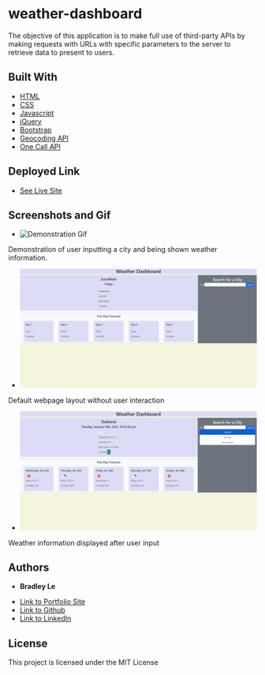 # weather-dashboard

The objective of this application is to make full use of third-party APIs by making requests with URLs with specific parameters to the server to retrieve data to present to users.

## Built With

* [HTML](https://developer.mozilla.org/en-US/docs/Web/HTML)
* [CSS](https://developer.mozilla.org/en-US/docs/Web/CSS)
* [Javascript](https://developer.mozilla.org/en-US/docs/Web/JavaScript)
* [jQuery](https://api.jquery.com/)
* [Bootstrap](https://getbootstrap.com/docs/5.1/getting-started/introduction/)
* [Geocoding API](https://openweathermap.org/api/geocoding-api)
* [One Call API](https://openweathermap.org/api/one-call-api)

## Deployed Link

* [See Live Site](https://pentazoned.github.io/weather-dashboard/)

## Screenshots and Gif

* ![Demonstration Gif](https://github.com/PentaZoned/weather-dashboard/blob/main/assets/images/gif/Weather%20Dashboard.gif)

Demonstration of user inputting a city and being shown weather information.

* ![Screenshot 1](https://github.com/PentaZoned/weather-dashboard/blob/main/assets/images/screenshots/screenshot1.jpg)

Default webpage layout without user interaction

* ![Screenshot 4](https://github.com/PentaZoned/weather-dashboard/blob/main/assets/images/screenshots/screenshot4.jpg)

Weather information displayed after user input

## Authors

* **Bradley Le** 

- [Link to Portfolio Site](https://pentazoned.github.io/portfolio-v2/)
- [Link to Github](https://github.com/PentaZoned)
- [Link to LinkedIn](https://www.linkedin.com/in/bradley-le-/)

## License

This project is licensed under the MIT License 
